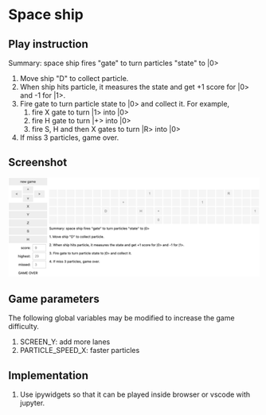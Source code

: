 # Space ship

## Play instruction
Summary: space ship fires "gate" to turn particles "state" to |0>
1. Move ship "D" to collect particle.
2. When ship hits particle, it measures the state and get +1 score for |0> and -1 for |1>.
3. Fire gate to turn particle state to |0> and collect it.  For example,
    1. fire X gate to turn |1> into |0>
    2. fire H gate to turn |+> into |0>
    3. fire S, H and then X gates to turn |R> into |0>
4. If miss 3 particles, game over.

## Screenshot

![game image](game_image.png)

## Game parameters

The following global variables may be modified to increase the game difficulty.

1. SCREEN_Y: add more lanes
2. PARTICLE_SPEED_X: faster particles

## Implementation

1. Use ipywidgets so that it can be played inside browser or vscode with jupyter.
